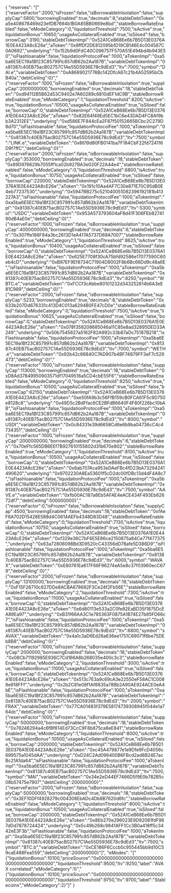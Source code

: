 {
  "reserves": "[\"{\"reserveFactor\":2000,\"isFrozen\":false,\"isBorrowableInIsolation\":false,\"supplyCap\":5800,\"borrowingEnabled\":true,\"decimals\":8,\"stableDebtToken\":\"0xa5e408678469d23efDB7694b1B0A85BB0669e8bd\",\"stableBorrowRateEnabled\":false,\"eModeCategory\":0,\"liquidationThreshold\":7500,\"isActive\":true,\"liquidationBonus\":10650,\"usageAsCollateralEnabled\":true,\"isSiloed\":false,\"borrowCap\":3190,\"stableDebtTokenImpl\":\"0x52A1CeB68Ee6b7B5D13E0376A1E0E4423A8cE26e\",\"aToken\":\"0x8ffDf2DE812095b1D19CB146E4c004587C0A0692\",\"underlying\":\"0x152b9d0FdC40C096757F570A51E494bd4b943E50\",\"isFlashloanable\":false,\"liquidationProtocolFee\":1000,\"aTokenImpl\":\"0xa5ba6E5EC19a1Bf23C857991c857dB62b2Aa187B\",\"variableDebtTokenImpl\":\"0x81387c40EB75acB02757C1Ae55D5936E78c9dEd3\",\"ltv\":7000,\"symbol\":\"DAI.e\",\"variableDebtToken\":\"0xA8669021776Bc142DfcA87c21b4A52595bCbB40a\",\"debtCeiling\":0}\",\"{\"reserveFactor\":1000,\"isFrozen\":false,\"isBorrowableInIsolation\":true,\"supplyCap\":2000000000,\"borrowingEnabled\":true,\"decimals\":18,\"stableDebtToken\":\"0xd94112B5B62d53C9402e7A60289c6810dEF1dC9B\",\"stableBorrowRateEnabled\":true,\"eModeCategory\":1,\"liquidationThreshold\":8200,\"isActive\":true,\"liquidationBonus\":10500,\"usageAsCollateralEnabled\":true,\"isSiloed\":false,\"borrowCap\":0,\"stableDebtTokenImpl\":\"0x52A1CeB68Ee6b7B5D13E0376A1E0E4423A8cE26e\",\"aToken\":\"0x82E64f49Ed5EC1bC6e43DAD4FC8Af9bb3A2312EE\",\"underlying\":\"0xd586E7F844cEa2F87f50152665BCbc2C279D8d70\",\"isFlashloanable\":false,\"liquidationProtocolFee\":1000,\"aTokenImpl\":\"0xa5ba6E5EC19a1Bf23C857991c857dB62b2Aa187B\",\"variableDebtTokenImpl\":\"0x81387c40EB75acB02757C1Ae55D5936E78c9dEd3\",\"ltv\":7500,\"symbol\":\"LINK.e\",\"variableDebtToken\":\"0x8619d80FB0141ba7F184CbF22fd724116D9f7ffC\",\"debtCeiling\":0}\",\"{\"reserveFactor\":2000,\"isFrozen\":false,\"isBorrowableInIsolation\":false,\"supplyCap\":353000,\"borrowingEnabled\":true,\"decimals\":18,\"stableDebtToken\":\"0x89D976629b7055ff1ca02b927BA3e020F22A44e4\",\"stableBorrowRateEnabled\":false,\"eModeCategory\":0,\"liquidationThreshold\":6800,\"isActive\":true,\"liquidationBonus\":10750,\"usageAsCollateralEnabled\":true,\"isSiloed\":false,\"borrowCap\":220000,\"stableDebtTokenImpl\":\"0x52A1CeB68Ee6b7B5D13E0376A1E0E4423A8cE26e\",\"aToken\":\"0x191c10Aa4AF7C30e871E70C95dB0E4eb77237530\",\"underlying\":\"0x5947BB275c521040051D82396192181b413227A3\",\"isFlashloanable\":false,\"liquidationProtocolFee\":1000,\"aTokenImpl\":\"0xa5ba6E5EC19a1Bf23C857991c857dB62b2Aa187B\",\"variableDebtTokenImpl\":\"0x81387c40EB75acB02757C1Ae55D5936E78c9dEd3\",\"ltv\":5300,\"symbol\":\"USDC\",\"variableDebtToken\":\"0x953A573793604aF8d41F306FEb8274190dB4aE0e\",\"debtCeiling\":0}\",\"{\"reserveFactor\":1000,\"isFrozen\":false,\"isBorrowableInIsolation\":true,\"supplyCap\":4000000000,\"borrowingEnabled\":true,\"decimals\":6,\"stableDebtToken\":\"0x307ffe186F84a3bc2613D1eA417A5737D69A7007\",\"stableBorrowRateEnabled\":true,\"eModeCategory\":1,\"liquidationThreshold\":8625,\"isActive\":true,\"liquidationBonus\":10400,\"usageAsCollateralEnabled\":true,\"isSiloed\":false,\"borrowCap\":0,\"stableDebtTokenImpl\":\"0x52A1CeB68Ee6b7B5D13E0376A1E0E4423A8cE26e\",\"aToken\":\"0x625E7708f30cA75bfd92586e17077590C60eb4cD\",\"underlying\":\"0xB97EF9Ef8734C71904D8002F8b6Bc66Dd9c48a6E\",\"isFlashloanable\":false,\"liquidationProtocolFee\":1000,\"aTokenImpl\":\"0xa5ba6E5EC19a1Bf23C857991c857dB62b2Aa187B\",\"variableDebtTokenImpl\":\"0x81387c40EB75acB02757C1Ae55D5936E78c9dEd3\",\"ltv\":8250,\"symbol\":\"WBTC.e\",\"variableDebtToken\":\"0xFCCf3cAbbe80101232d343252614b6A3eE81C989\",\"debtCeiling\":0}\",\"{\"reserveFactor\":2000,\"isFrozen\":false,\"isBorrowableInIsolation\":false,\"supplyCap\":5233,\"borrowingEnabled\":true,\"decimals\":8,\"stableDebtToken\":\"0x633b207Dd676331c413D4C013a6294B0FE47cD0e\",\"stableBorrowRateEnabled\":false,\"eModeCategory\":0,\"liquidationThreshold\":7500,\"isActive\":true,\"liquidationBonus\":10625,\"usageAsCollateralEnabled\":true,\"isSiloed\":false,\"borrowCap\":0,\"stableDebtTokenImpl\":\"0x52A1CeB68Ee6b7B5D13E0376A1E0E4423A8cE26e\",\"aToken\":\"0x078f358208685046a11C85e8ad32895DED33A249\",\"underlying\":\"0x50b7545627a5162F82A992c33b87aDc75187B218\",\"isFlashloanable\":false,\"liquidationProtocolFee\":1000,\"aTokenImpl\":\"0xa5ba6E5EC19a1Bf23C857991c857dB62b2Aa187B\",\"variableDebtTokenImpl\":\"0x81387c40EB75acB02757C1Ae55D5936E78c9dEd3\",\"ltv\":7000,\"symbol\":\"WETH.e\",\"variableDebtToken\":\"0x92b42c66840C7AD907b4BF74879FF3eF7c529473\",\"debtCeiling\":0}\",\"{\"reserveFactor\":1500,\"isFrozen\":false,\"isBorrowableInIsolation\":false,\"supplyCap\":113000,\"borrowingEnabled\":true,\"decimals\":18,\"stableDebtToken\":\"0xD8Ad37849950903571df17049516a5CD4cbE55F6\",\"stableBorrowRateEnabled\":false,\"eModeCategory\":0,\"liquidationThreshold\":8250,\"isActive\":true,\"liquidationBonus\":10500,\"usageAsCollateralEnabled\":true,\"isSiloed\":false,\"borrowCap\":62150,\"stableDebtTokenImpl\":\"0x52A1CeB68Ee6b7B5D13E0376A1E0E4423A8cE26e\",\"aToken\":\"0xe50fA9b3c56FfB159cB0FCA61F5c9D750e8128c8\",\"underlying\":\"0x49D5c2BdFfac6CE2BFdB6640F4F80f226bc10bAB\",\"isFlashloanable\":false,\"liquidationProtocolFee\":1000,\"aTokenImpl\":\"0xa5ba6E5EC19a1Bf23C857991c857dB62b2Aa187B\",\"variableDebtTokenImpl\":\"0x81387c40EB75acB02757C1Ae55D5936E78c9dEd3\",\"ltv\":8000,\"symbol\":\"USDt\",\"variableDebtToken\":\"0x0c84331e39d6658Cd6e6b9ba04736cC4c4734351\",\"debtCeiling\":0}\",\"{\"reserveFactor\":1000,\"isFrozen\":false,\"isBorrowableInIsolation\":true,\"supplyCap\":2000000000,\"borrowingEnabled\":true,\"decimals\":6,\"stableDebtToken\":\"0x70eFfc565DB6EEf7B927610155602d31b670e802\",\"stableBorrowRateEnabled\":true,\"eModeCategory\":1,\"liquidationThreshold\":8100,\"isActive\":true,\"liquidationBonus\":10500,\"usageAsCollateralEnabled\":true,\"isSiloed\":false,\"borrowCap\":0,\"stableDebtTokenImpl\":\"0x52A1CeB68Ee6b7B5D13E0376A1E0E4423A8cE26e\",\"aToken\":\"0x6ab707Aca953eDAeFBc4fD23bA73294241490620\",\"underlying\":\"0x9702230A8Ea53601f5cD2dc00fDBc13d4dF4A8c7\",\"isFlashloanable\":false,\"liquidationProtocolFee\":1000,\"aTokenImpl\":\"0xa5ba6E5EC19a1Bf23C857991c857dB62b2Aa187B\",\"variableDebtTokenImpl\":\"0x81387c40EB75acB02757C1Ae55D5936E78c9dEd3\",\"ltv\":7500,\"symbol\":\"AAVE.e\",\"variableDebtToken\":\"0xfb00AC187a8Eb5AFAE4eACE434F493Eb62672df7\",\"debtCeiling\":500000000}\",\"{\"reserveFactor\":0,\"isFrozen\":false,\"isBorrowableInIsolation\":false,\"supplyCap\":4500,\"borrowingEnabled\":false,\"decimals\":18,\"stableDebtToken\":\"0xfAeF6A702D15428E588d4C0614AEFb4348D83D48\",\"stableBorrowRateEnabled\":false,\"eModeCategory\":0,\"liquidationThreshold\":7130,\"isActive\":true,\"liquidationBonus\":10750,\"usageAsCollateralEnabled\":true,\"isSiloed\":false,\"borrowCap\":0,\"stableDebtTokenImpl\":\"0x52A1CeB68Ee6b7B5D13E0376A1E0E4423A8cE26e\",\"aToken\":\"0xf329e36C7bF6E5E86ce2150875a84Ce77f477375\",\"underlying\":\"0x63a72806098Bd3D9520cC43356dD78afe5D386D9\",\"isFlashloanable\":false,\"liquidationProtocolFee\":1000,\"aTokenImpl\":\"0xa5ba6E5EC19a1Bf23C857991c857dB62b2Aa187B\",\"variableDebtTokenImpl\":\"0x81387c40EB75acB02757C1Ae55D5936E78c9dEd3\",\"ltv\":6000,\"symbol\":\"WAVAX\",\"variableDebtToken\":\"0xE80761Ea617F66F96274eA5e8c37f03960ecC679\",\"debtCeiling\":0}\",\"{\"reserveFactor\":2000,\"isFrozen\":false,\"isBorrowableInIsolation\":false,\"supplyCap\":13100000,\"borrowingEnabled\":true,\"decimals\":18,\"stableDebtToken\":\"0xF15F26710c827DDe8ACBA678682F3Ce24f2Fb56E\",\"stableBorrowRateEnabled\":false,\"eModeCategory\":2,\"liquidationThreshold\":7300,\"isActive\":true,\"liquidationBonus\":11000,\"usageAsCollateralEnabled\":true,\"isSiloed\":false,\"borrowCap\":0,\"stableDebtTokenImpl\":\"0x52A1CeB68Ee6b7B5D13E0376A1E0E4423A8cE26e\",\"aToken\":\"0x6d80113e533a2C0fe82EaBD35f1875DcEA89Ea97\",\"underlying\":\"0xB31f66AA3C1e785363F0875A1B74E27b85FD66c7\",\"isFlashloanable\":false,\"liquidationProtocolFee\":1000,\"aTokenImpl\":\"0xa5ba6E5EC19a1Bf23C857991c857dB62b2Aa187B\",\"variableDebtTokenImpl\":\"0x81387c40EB75acB02757C1Ae55D5936E78c9dEd3\",\"ltv\":6800,\"symbol\":\"sAVAX\",\"variableDebtToken\":\"0x4a1c3aD6Ed28a636ee1751C69071f6be75DEb8B8\",\"debtCeiling\":0}\",\"{\"reserveFactor\":1000,\"isFrozen\":false,\"isBorrowableInIsolation\":false,\"supplyCap\":2000000,\"borrowingEnabled\":false,\"decimals\":18,\"stableDebtToken\":\"0x08Cb71192985E936C7Cd166A8b268035e400c3c3\",\"stableBorrowRateEnabled\":false,\"eModeCategory\":2,\"liquidationThreshold\":3000,\"isActive\":true,\"liquidationBonus\":11000,\"usageAsCollateralEnabled\":true,\"isSiloed\":false,\"borrowCap\":0,\"stableDebtTokenImpl\":\"0x52A1CeB68Ee6b7B5D13E0376A1E0E4423A8cE26e\",\"aToken\":\"0x513c7E3a9c69cA3e22550eF58AC1C0088e918FFf\",\"underlying\":\"0x2b2C81e08f1Af8835a78Bb2A90AE924ACE0eA4bE\",\"isFlashloanable\":false,\"liquidationProtocolFee\":1000,\"aTokenImpl\":\"0xa5ba6E5EC19a1Bf23C857991c857dB62b2Aa187B\",\"variableDebtTokenImpl\":\"0x81387c40EB75acB02757C1Ae55D5936E78c9dEd3\",\"ltv\":2000,\"symbol\":\"FRAX\",\"variableDebtToken\":\"0x77CA01483f379E58174739308945f044e1a764dc\",\"debtCeiling\":0}\",\"{\"reserveFactor\":1000,\"isFrozen\":false,\"isBorrowableInIsolation\":false,\"supplyCap\":50000000,\"borrowingEnabled\":true,\"decimals\":18,\"stableDebtToken\":\"0x78246294a4c6fBf614Ed73CcC9F8b875ca8eE841\",\"stableBorrowRateEnabled\":false,\"eModeCategory\":1,\"liquidationThreshold\":8000,\"isActive\":true,\"liquidationBonus\":10500,\"usageAsCollateralEnabled\":true,\"isSiloed\":false,\"borrowCap\":2000000,\"stableDebtTokenImpl\":\"0x52A1CeB68Ee6b7B5D13E0376A1E0E4423A8cE26e\",\"aToken\":\"0xc45A479877e1e9Dfe9FcD4056c699575a1045dAA\",\"underlying\":\"0xD24C2Ad096400B6FBcd2ad8B24E7acBc21A1da64\",\"isFlashloanable\":false,\"liquidationProtocolFee\":1000,\"aTokenImpl\":\"0xa5ba6E5EC19a1Bf23C857991c857dB62b2Aa187B\",\"variableDebtTokenImpl\":\"0x81387c40EB75acB02757C1Ae55D5936E78c9dEd3\",\"ltv\":7500,\"symbol\":\"MAI\",\"variableDebtToken\":\"0x34e2eD44EF7466D5f9E0b782B5c08b57475e7907\",\"debtCeiling\":200000000}\",\"{\"reserveFactor\":2000,\"isFrozen\":false,\"isBorrowableInIsolation\":false,\"supplyCap\":50000000,\"borrowingEnabled\":true,\"decimals\":18,\"stableDebtToken\":\"0x3EF10DFf4928279c004308EbADc4Db8B7620d6fc\",\"stableBorrowRateEnabled\":false,\"eModeCategory\":1,\"liquidationThreshold\":8000,\"isActive\":true,\"liquidationBonus\":10500,\"usageAsCollateralEnabled\":true,\"isSiloed\":false,\"borrowCap\":2000000,\"stableDebtTokenImpl\":\"0x52A1CeB68Ee6b7B5D13E0376A1E0E4423A8cE26e\",\"aToken\":\"0x8Eb270e296023E9D92081fdF967dDd7878724424\",\"underlying\":\"0x5c49b268c9841AFF1Cc3B0a418ff5c3442eE3F3b\",\"isFlashloanable\":false,\"liquidationProtocolFee\":1000,\"aTokenImpl\":\"0xa5ba6E5EC19a1Bf23C857991c857dB62b2Aa187B\",\"variableDebtTokenImpl\":\"0x81387c40EB75acB02757C1Ae55D5936E78c9dEd3\",\"ltv\":7500,\"symbol\":\"BTC.b\",\"variableDebtToken\":\"0xCE186F6Cccb0c955445bb9d10C59caE488Fea559\",\"debtCeiling\":200000000}\"]",
  "eModes": "[\"{\"liquidationBonus\":10100,\"priceSource\":\"0x0000000000000000000000000000000000000000\",\"liquidationThreshold\":9500,\"ltv\":9250,\"label\":\"AVAX correlated\",\"eModeCategory\":1}\",\"{\"liquidationBonus\":10100,\"priceSource\":\"0x0000000000000000000000000000000000000000\",\"liquidationThreshold\":9750,\"ltv\":9700,\"label\":\"Stablecoins\",\"eModeCategory\":2}\"]"
}